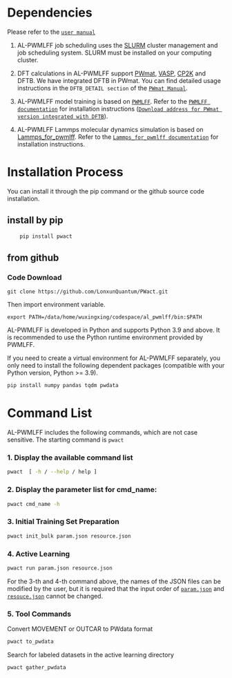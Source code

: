 # Dependencies

Please refer to the [`user manual`](http://doc.lonxun.com/PWMLFF/active%20learning/)

1. AL-PWMLFF job scheduling uses the [SLURM](https://slurm.schedmd.com/documentation.html) cluster management and job scheduling system. SLURM must be installed on your computing cluster.

2. DFT calculations in AL-PWMLFF support [PWmat](https://www.pwmat.com/gpu-download), [VASP](https://www.vasp.at/), [CP2K](https://www.cp2k.org/) and DFTB. We have integrated DFTB in PWmat. You can find detailed usage instructions in the `DFTB_DETAIL section` of the [`PWmat Manual`](http://www.pwmat.com/pwmat-resource/Manual.pdf).

3. AL-PWMLFF model training is based on [`PWMLFF`](https://github.com/LonxunQuantum/PWMLFF). Refer to the [`PWMLFF documentation`](http://doc.lonxun.com/PWMLFF/Installation) for installation instructions ([`Download address for PWmat version integrated with DFTB`](https://www.pwmat.com/modulefiles/pwmat-resource/mstation-download/cuda-11.6-mstation-beta.zip)).

4. AL-PWMLFF Lammps molecular dynamics simulation is based on [Lammps_for_pwmlff](https://github.com/LonxunQuantum/Lammps_for_PWMLFF/tree/libtorch). Refer to the [`Lammps_for_pwmlff documentation`](https://github.com/LonxunQuantum/Lammps_for_PWMLFF/blob/libtorch/README) for installation instructions.

# Installation Process
You can install it through the pip command or the github source code installation.

## install by pip

```bash
    pip install pwact
```
## from github

### Code Download

    git clone https://github.com/LonxunQuantum/PWact.git

Then import environment variable.

```
export PATH=/data/home/wuxingxing/codespace/al_pwmlff/bin:$PATH
```
AL-PWMLFF is developed in Python and supports Python 3.9 and above. It is recommended to use the Python runtime environment provided by PWMLFF.

If you need to create a virtual environment for AL-PWMLFF separately, you only need to install the following dependent packages (compatible with your Python version, Python >= 3.9).
```bash
pip install numpy pandas tqdm pwdata
```

    
# Command List

AL-PWMLFF includes the following commands, which are not case sensitive. The starting command is `pwact`

### 1. Display the available command list

```bash
pwact  [ -h / --help / help ]
```

### 2. Display the parameter list for cmd_name:

```bash
pwact cmd_name -h
```

### 3. Initial Training Set Preparation

```bash
pwact init_bulk param.json resource.json
```

### 4. Active Learning

```bash
pwact run param.json resource.json
```

For the 3-th and 4-th command above, the names of the JSON files can be modified by the user, but it is required that the input order of [`param.json`](#paramjson) and [`resouce.json`](#resourcejson) cannot be changed.

### 5. Tool Commands

Convert MOVEMENT or OUTCAR to PWdata format

```bash
pwact to_pwdata
```

Search for labeled datasets in the active learning directory

```bash
pwact gather_pwdata
```
